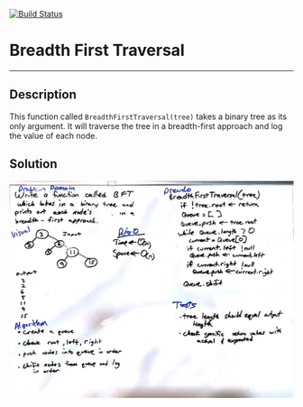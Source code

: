[![Build Status](https://travis-ci.org/Lennerblom/data-structures-and-algorithms.svg?branch=master)](https://travis-ci.org/Lennerblom/data-structures-and-algorithms)

# Breadth First Traversal
---
## Description
This function called `BreadthFirstTraversal(tree)` takes a binary tree as its only argument.  It will traverse the tree in a breadth-first approach and log the value of each node.
## Solution
![whiteboard](assets/breadthFirstTraversal.jpg)